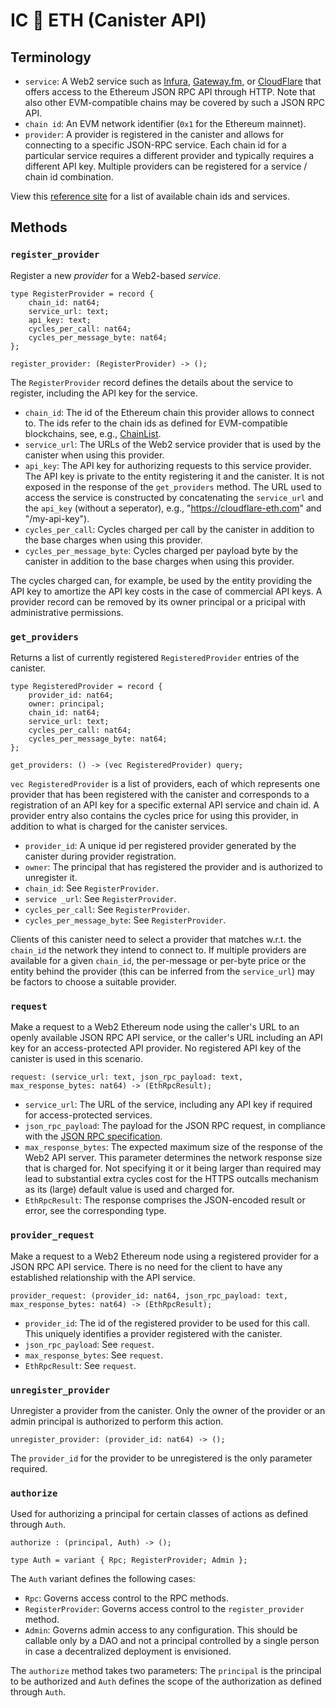 # IC 🔗 ETH (Canister API)

## Terminology

* `service`: A Web2 service such as [Infura](https://www.infura.io/), [Gateway.fm](https://gateway.fm/), or [CloudFlare](https://www.cloudflare.com/en-gb/web3/) that offers access to the Ethereum JSON RPC API through HTTP. Note that also other EVM-compatible chains may be covered by such a JSON RPC API.
* `chain id`: An EVM network identifier (`0x1` for the Ethereum mainnet). 
* `provider`: A provider is registered in the canister and allows for connecting to a specific JSON-RPC service. Each chain id for a particular service requires a different provider and typically requires a different API key. Multiple providers can be registered for a service / chain id combination.

View this [reference site](https://chainlist.org/) for a list of available chain ids and services. 

## Methods

### `register_provider`

Register a new *provider* for a Web2-based *service*.

```candid
type RegisterProvider = record {
    chain_id: nat64;
    service_url: text;
    api_key: text;
    cycles_per_call: nat64;
    cycles_per_message_byte: nat64;
};

register_provider: (RegisterProvider) -> ();
```

The `RegisterProvider` record defines the details about the service to register, including the API key for the service.
* `chain_id`: The id of the Ethereum chain this provider allows to connect to. The ids refer to the chain ids as defined for EVM-compatible blockchains, see, e.g., [ChainList](https://chainlist.org/?testnets=true).
* `service_url`: The URLs of the Web2 service provider that is used by the canister when using this provider.
* `api_key`: The API key for authorizing requests to this service provider. The API key is private to the entity registering it and the canister. It is not exposed in the response of the `get_providers` method. The URL used to access the service is constructed by concatenating the `service_url` and the `api_key` (without a seperator), e.g., "https://cloudflare-eth.com" and "/my-api-key").
* `cycles_per_call`: Cycles charged per call by the canister in addition to the base charges when using this provider.
* `cycles_per_message_byte`: Cycles charged per payload byte by the canister in addition to the base charges when using this provider.

The cycles charged can, for example, be used by the entity providing the API key to amortize the API key costs in the case of commercial API keys. A provider record can be removed by its owner principal or a pricipal with administrative permissions.

### `get_providers`

Returns a list of currently registered `RegisteredProvider` entries of the canister.

```candid
type RegisteredProvider = record {
    provider_id: nat64;
    owner: principal;
    chain_id: nat64;
    service_url: text;
    cycles_per_call: nat64;
    cycles_per_message_byte: nat64;
};

get_providers: () -> (vec RegisteredProvider) query;
```

`vec RegisteredProvider` is a list of providers, each of which represents one provider that has been registered with the canister and corresponds to a registration of an API key for a specific external API service and chain id. A provider entry also contains the cycles price for using this provider, in addition to what is charged for the canister services.

* `provider_id`: A unique id per registered provider generated by the canister during provider registration.
* `owner`: The principal that has registered the provider and is authorized to unregister it.
* `chain_id`: See `RegisterProvider`.
* `service _url`: See `RegisterProvider`.
* `cycles_per_call`: See `RegisterProvider`.
* `cycles_per_message_byte`: See `RegisterProvider`.

Clients of this canister need to select a provider that matches w.r.t. the `chain_id` the network they intend to connect to. If multiple providers are available for a given `chain_id`, the per-message or per-byte price or the entity behind the provider (this can be inferred from the `service_url`) may be factors to choose a suitable provider.

### `request`

Make a request to a Web2 Ethereum node using the caller's URL to an openly available JSON RPC API service, or the caller's URL including an API key for an access-protected API provider. No registered API key of the canister is used in this scenario.

    request: (service_url: text, json_rpc_payload: text, max_response_bytes: nat64) -> (EthRpcResult);

* `service_url`: The URL of the service, including any API key if required for access-protected services.
* `json_rpc_payload`: The payload for the JSON RPC request, in compliance with the [JSON RPC specification](https://www.jsonrpc.org/specification).
* `max_response_bytes`: The expected maximum size of the response of the Web2 API server. This parameter determines the network response size that is charged for. Not specifying it or it being larger than required may lead to substantial extra cycles cost for the HTTPS outcalls mechanism as its (large) default value is used and charged for.
* `EthRpcResult`: The response comprises the JSON-encoded result or error, see the corresponding type.

### `provider_request`

Make a request to a Web2 Ethereum node using a registered provider for a JSON RPC API service. There is no need for the client to have any established relationship with the API service.

    provider_request: (provider_id: nat64, json_rpc_payload: text, max_response_bytes: nat64) -> (EthRpcResult);

* `provider_id`: The id of the registered provider to be used for this call. This uniquely identifies a provider registered with the canister.
* `json_rpc_payload`: See `request`.
* `max_response_bytes`: See `request`.
* `EthRpcResult`: See `request`.

### `unregister_provider`

Unregister a provider from the canister. Only the owner of the provider or an admin principal is authorized to perform this action.

```candid
unregister_provider: (provider_id: nat64) -> ();
```

The `provider_id` for the provider to be unregistered is the only parameter required.

### `authorize`

Used for authorizing a principal for certain classes of actions as defined through `Auth`.

```candid
authorize : (principal, Auth) -> ();

type Auth = variant { Rpc; RegisterProvider; Admin };
```

The `Auth` variant defines the following cases:
* `Rpc`: Governs access control to the RPC methods.
* `RegisterProvider`: Governs access control to the `register_provider` method.
* `Admin`: Governs admin access to any configuration. This should be callable only by a DAO and not a principal controlled by a single person in case a decentralized deployment is envisioned.

The `authorize` method takes two parameters: The `principal` is the principal to be authorized and `Auth` defines the scope of the authorization as defined through `Auth`.
